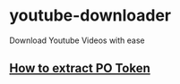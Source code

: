 # youtube-downloader
Download Youtube Videos with ease

## [How to extract PO Token](https://github.com/yt-dlp/yt-dlp/wiki/Extractors#po-token-guide)
